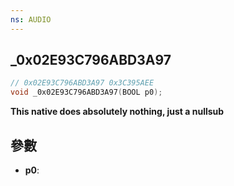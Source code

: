 ```yaml
---
ns: AUDIO
---
```

## _0x02E93C796ABD3A97

```c
// 0x02E93C796ABD3A97 0x3C395AEE
void _0x02E93C796ABD3A97(BOOL p0);
```

**This native does absolutely nothing, just a nullsub**

## 參數
* **p0**: 

